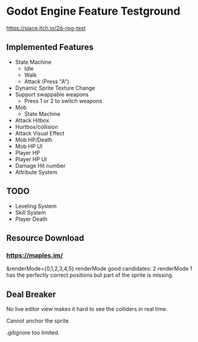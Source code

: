 # Godot Engine Feature Testground

https://siace.itch.io/2d-rpg-test

## Implemented Features
- State Machine
  - Idle
  - Walk
  - Attack (Press "A")
- Dynamic Sprite Texture Change
- Support swappable weapons
  - Press 1 or 2 to switch weapons
- Mob
  - State Machine
- Attack Hitbox 
- Hurtbox/collision
- Attack Visual Effect
- Mob HP/Death
- Mob HP UI
- Player HP
- Player HP UI
- Damage Hit number
- Attribute System

## TODO
- Leveling System
- Skill System
- Player Death


## Resource Download

### https://maples.im/
&renderMode={0,1,2,3,4,5}
renderMode good candidates: 2
renderMode 1 has the perfectly correct positions but part of the sprite is missing.

## Deal Breaker

No live editor view makes it hard to see the colliders in real time.

Cannot anchor the sprite.

.gdignore too limited.